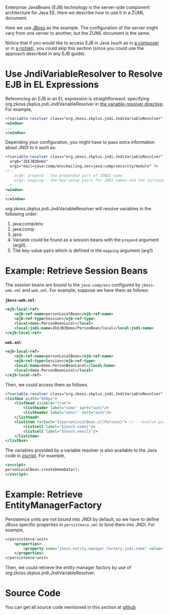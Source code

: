 

Enterprise JavaBeans (EJB) technology is the server-side component
architecture for Java EE. Here we describe how to use it in a ZUML
document.

Here we use [JBoss](http://jboss.org) as the example. The configuration
of the server might vary from one server to another, but the ZUML
document is the same.

Notice that if you would like to access EJB in Java (such as in [a
composer](ZK_Developer's_Reference/MVC/Controller/Composer)
or in [a
richlet](ZK_Developer's_Reference/UI_Composing/Richlet)), you
could skip this section (since you could use the approach described in
any EJB guide).

# Use JndiVariableResolver to Resolve EJB in EL Expressions

Referencing an EJB in an EL expression is straightforward: specifying
<javadoc>org.zkoss.zkplus.jndi.JndiVariableResolver</javadoc> in [the
variable-resolver
directive](ZUML_Reference/ZUML/Processing_Instructions/variable-resolver).
For example,

``` xml
<?variable-resolver class="org.zkoss.zkplus.jndi.JndiVariableResolver" ?>
<window>
...
</window>
```

Depending your configuration, you might have to pass extra information
about JNDI to it such as:

``` xml
<?variable-resolver class="org.zkoss.zkplus.jndi.JndiVariableResolver"
  arg0="ZkEJB3Demo"
  arg1="mail=java:comp/env/mailing,sec=java:comp/security/module" ?>
<!--
    arg0: prepend - the prepended part of JDNDI name
    arg1: mapping - the key-value pairs for JNDI names and the corresponding variable names
-->
<window>
...
</window>
```

<javadoc>org.zkoss.zkplus.jndi.JndiVariableResolver</javadoc> will
resolve variables in the following order:

1.  java:comp/env
2.  java:comp
3.  java:
4.  Variable could be found as a session beans with the `prepend`
    argument (arg0).
5.  The key-value pairs which is defined in the `mapping` argument
    (arg1)

# Example: Retrieve Session Beans

The session beans are bound to the `java:comp/env` configured by
`jboss-web.xml` and `web.xml`. For example, suppose we have them as
follows:

**`jboss-web.xml`**:

``` xml
<ejb-local-ref>
    <ejb-ref-name>personLocalBean</ejb-ref-name>
    <ejb-ref-type>Session</ejb-ref-type>
    <local>demo.PersonBeanLocal</local>
    <local-jndi-name>ZkEJB3Demo/PersonBean/local</local-jndi-name>
</ejb-local-ref>
```

**`web.xml`**:

``` xml
<ejb-local-ref>
    <ejb-ref-name>personLocalBean</ejb-ref-name>
    <ejb-ref-type>Session</ejb-ref-type>
    <local-home>demo.PersonBeanLocal</local-home>
    <local>demo.PersonBeanLocal</local>
</ejb-local-ref>
```

Then, we could access them as follows.

``` xml
<?variable-resolver class="org.zkoss.zkplus.jndi.JndiVariableResolver" ?>
<listbox width="600px">
    <listhead sizable="true">
        <listheader label="name" sort="auto"/>
        <listheader label="email" sort="auto"/>
    </listhead>
    <listitem forEach="${personLocalBean.allPersons}"> <!-- resolve personLocalBean from JNDI -->
        <listcell label="${each.name}"/>
        <listcell label="${each.email}"/>
    </listitem>
</listbox>
```

The variables provided by a variable resolver is also available to the
Java code in
[zscript](ZK_Developer's_Reference/UI_Composing/ZUML/Scripts_in_ZUML).
For example,

``` xml
<zscript>
personLocalBean.createDemoData();
</zscript>
```

# Example: Retrieve EntityManagerFactory

Persistence units are not bound into JNDI by default, so we have to
define JBoss specific properties in `persistence.xml` to bind them into
JNDI. For example,

``` xml
</persistence-unit>
    <properties>
        <property name="jboss.entity.manager.factory.jndi.name" value="java:comp/entityManagerFactory"/>
    </properties>
</persistence-unit>
```

Then, we could retrieve the entity manager factory by use of
<javadoc>org.zkoss.zkplus.jndi.JndiVariableResolver</javadoc>.

# Source Code

You can get all source code mentioned in this section at
[github](https://github.com/zkoss/zkbooks/tree/master/developersreference/integration.ejb)
